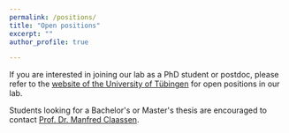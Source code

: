 ```yaml
---
permalink: /positions/
title: "Open positions"
excerpt: ""
author_profile: true

---
```



If you are interested in joining our lab as a PhD student or postdoc, please refer to the [website of the University of Tübingen](https://uni-tuebingen.de/en/research/core-research/cluster-of-excellence-machine-learning/home/open-positions/) for open positions in our lab.

Students looking for a Bachelor's or Master's thesis are encouraged to contact [Prof. Dr. Manfred Claassen](mailto:manfred.claassen@med.uni-tuebingen.de).